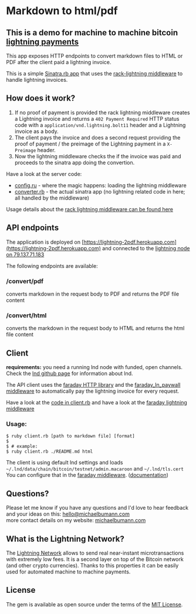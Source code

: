 # Markdown to html/pdf 

## This is a demo for machine to machine bitcoin [lightning payments](https://en.wikipedia.org/wiki/Lightning_Network)

This app exposes HTTP endpoints to convert markdown files to HTML or PDF after the client paid a lightning invoice.

This is a simple [Sinatra.rb app](http://sinatrarb.com/) that uses the [rack-lightning middleware](https://github.com/bumi/rack-lightning) to handle lightning invoices.


## How does it work? 

1. If no proof of payment is provided the rack lightning middleware creates a Lightning invoice and returns a `402 Payment Required` HTTP status code with a `application/vnd.lightning.bolt11` header and a Lightning invoice as a body. 
2. The client pays the invoice and does a second request providing the proof of payment / the preimage of the Lightning
payment in a `X-Preimage` header. 
3. Now the lightning middleware checks the if the invoice was paid and proceeds to the sinatra app doing the convertion.


Have a look at the server code: 

* [config.ru](https://github.com/bumi/ln-markdown-to-pdf/blob/master/config.ru#L9) - where the magic happens: loading the lightning middleware
* [converter.rb](https://github.com/bumi/ln-markdown-to-pdf/blob/master/converter.rb) - the actual sinatra app (no lightning related code in here; all handled by the middleware)

Usage details about the [rack lightning middleware can be found here](https://github.com/bumi/rack-lightning)

## API endpoints

The application is deployed on [https://lightning-2pdf.herokuapp.com](https://lightning-2pdf.herokuapp.com) and connected
to the [lightning node on 79.137.71.183](https://1ml.com/testnet/node/038474ec195f497cf4036e5994bd820dd365bb0aaa7fb42bd9b536913a1a2dcc9e)

The following endpoints are available:

### /convert/pdf

converts markdown in the request body to PDF and returns the PDF file content

### /convert/html

converts the markdown in the request body to HTML and returns the html file content


## Client

**requirements:** you need a running lnd node with funded, open channels. Check the [lnd github page](https://github.com/lightningnetwork/lnd/#readme) for information about lnd.

The API client uses the [faraday HTTP library](https://github.com/lostisland/faraday) and the [faraday_ln_paywall middleware](https://github.com/bumi/faraday_ln_paywall) to automatically pay the lightning invoice for every request.

Have a look at the [code in client.rb](https://github.com/bumi/ln-markdown-to-pdf/blob/master/client.rb) and have a look at the [faraday lightning middleware](https://github.com/bumi/faraday_ln_paywall#readme)

### Usage:

    $ ruby client.rb [path to markdown file] [format]
    $
    $ # example:
    $ ruby client.rb ./README.md html

The client is using default lnd settings and loads `~/.lnd/data/chain/bitcoin/testnet/admin.macaroon` and `~/.lnd/tls.cert`
You can configure that in the [faraday middleware](https://github.com/bumi/ln-markdown-to-pdf/blob/master/client.rb#L7). ([documentation](https://github.com/bumi/faraday_ln_paywall#configuration))

## Questions?

Please let me know if you have any questions and I'd love to hear feedback and your ideas on this: hello@michaelbumann.com   
more contact details on my website: [michaelbumann.com](http://michaelbumann.com)


## What is the Lightning Network?

The [Lightning Network](https://en.wikipedia.org/wiki/Lightning_Network) allows to send real near-instant microtransactions with extremely low fees. 
It is a second layer on top of the Bitcoin network (and other crypto currencies). 
Thanks to this properties it can be easily used for automated machine to machine payments.

## License

The gem is available as open source under the terms of the [MIT License](http://opensource.org/licenses/MIT).

